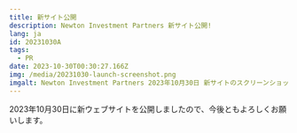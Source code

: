 ```yaml
---
title: 新サイト公開
description: Newton Investment Partners 新サイト公開!
lang: ja
id: 20231030A
tags:
  - PR
date: 2023-10-30T00:30:27.166Z
img: /media/20231030-launch-screenshot.png
imgalt: Newton Investment Partners 2023年10月30日 新サイトのスクリーンショット
---
```


2023年10月30日に新ウェブサイトを公開しましたので、今後ともよろしくお願いします。

